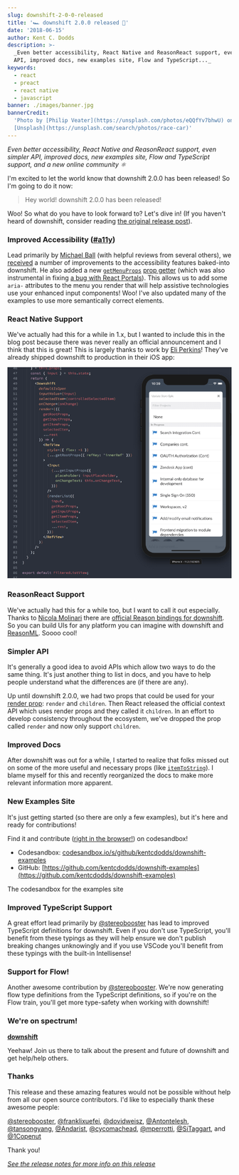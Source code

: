 ```yaml
---
slug: downshift-2-0-0-released
title: '🏎 downshift 2.0.0 released 🎉'
date: '2018-06-15'
author: Kent C. Dodds
description: >-
  _Even better accessibility, React Native and ReasonReact support, even simpler
  API, improved docs, new examples site, Flow and TypeScript..._
keywords:
  - react
  - preact
  - react native
  - javascript
banner: ./images/banner.jpg
bannerCredit:
  'Photo by [Philip Veater](https://unsplash.com/photos/eQQfYv7bhwU) on
  [Unsplash](https://unsplash.com/search/photos/race-car)'
---
```


_Even better accessibility, React Native and ReasonReact support, even simpler
API, improved docs, new examples site, Flow and TypeScript support, and a new
online community ⚛️_

I'm excited to let the world know that downshift 2.0.0 has been released! So I'm
going to do it now:

> Hey world! downshift 2.0.0 has been released!

Woo! So what do you have to look forward to? Let's dive in! (If you haven't
heard of downshift, consider reading
[the original release post](/blog/introducing-downshift-for-react)).

### Improved Accessibility ([**#a11y**](https://twitter.com/hashtag/a11y))

Lead primarily by [Michael Ball](https://github.com/cycomachead) (with helpful
reviews from several others), we
[received](https://github.com/downshift-js/downshift/pull/285) a number of
improvements to the accessibility features baked-into downshift. He also added a
new
[`getMenuProps`](https://github.com/downshift-js/downshift/blob/master/README.md#getmenuprops)
[prop getter](/blog/how-to-give-rendering-control-to-users-with-prop-getters)
(which was also instrumental in fixing
[a bug with React Portals](https://github.com/downshift-js/downshift/issues/287)).
This allows us to add some `aria-` attributes to the menu you render that will
help assistive technologies use your enhanced input components! Woo! I've also
updated many of the examples to use more semantically correct elements.

### React Native Support

We've actually had this for a while in 1.x, but I wanted to include this in the
blog post because there was never really an official announcement and I think
that this is great! This is largely thanks to work by
[Eli Perkins](https://github.com/eliperkins)! They've already shipped downshift
to production in their iOS app:

[![Screenshot of downshift code in React Native from Eli](./images/0.png)](https://github.com/downshift-js/downshift/issues/185#issuecomment-365965566)

### ReasonReact Support

We've actually had this for a while too, but I want to call it out especially.
Thanks to [Nicola Molinari](https://github.com/emmenko) there are
[official Reason bindings for downshift](https://github.com/downshift-js/downshift/blob/master/README.md#bindings-for-reasonml).
So you can build UIs for any platform you can imagine with downshift and
[ReasonML](https://reasonml.github.io/). Soooo cool!

### Simpler API

It's generally a good idea to avoid APIs which allow two ways to do the same
thing. It's just another thing to list in docs, and you have to help people
understand what the differences are (if there are any).

Up until downshift 2.0.0, we had two props that could be used for your
[render prop](https://cdb.reacttraining.com/use-a-render-prop-50de598f11ce):
`render` and `children`. Then React released the official context API which uses
render props and they called it `children`. In an effort to develop consistency
throughout the ecosystem, we've dropped the prop called `render` and now only
support `children`.

### Improved Docs

After downshift was out for a while, I started to realize that folks missed out
on some of the more useful and necessary props (like
[`itemToString`](https://github.com/downshift-js/downshift/blob/master/README.md#itemtostring)).
I blame myself for this and recently reorganized the docs to make more relevant
information more apparent.

### New Examples Site

It's just getting started (so there are only a few examples), but it's here and
ready for contributions!

Find it and contribute
([right in the browser!](https://hackernoon.com/announcing-codesandbox-2-0-938cff3a0fcb))
on codesandbox!

- Codesandbox:
  [codesandbox.io/s/github/kentcdodds/downshift-examples](https://codesandbox.io/s/github/kentcdodds/downshift-examples)
- GitHub:
  [https://github.com/kentcdodds/downshift-examples](https://github.com/kentcdodds/downshift-examples)

<figcaption>The codesandbox for the examples site</figcaption>

### Improved TypeScript Support

A great effort lead primarily by
[@stereobooster](https://github.com/stereobooster) has lead to improved
TypeScript definitions for downshift. Even if you don't use TypeScript, you'll
benefit from these typings as they will help ensure we don't publish breaking
changes unknowingly and if you use VSCode you'll benefit from these typings with
the built-in Intellisense!

### Support for Flow!

Another awesome contribution by
[@stereobooster](https://github.com/stereobooster). We're now generating flow
type definitions from the TypeScript definitions, so if you're on the Flow
train, you'll get more type-safety when working with downshift!

### We're on spectrum!

[**downshift**](https://spectrum.chat/downshift)

Yeehaw! Join us there to talk about the present and future of downshift and get
help/help others.

### Thanks

This release and these amazing features would not be possible without help from
all our open source contributors. I'd like to especially thank these awesome
people:

[@stereobooster](https://github.com/stereobooster),
[@franklixuefei](https://github.com/franklixuefei),
[@dovidweisz](https://github.com/dovidweisz),
[@Antontelesh](https://github.com/Antontelesh),
[@tansongyang](https://github.com/tansongyang),
[@Andarist](https://github.com/Andarist),
[@cycomachead](https://github.com/cycomachead),
[@mperrotti](https://github.com/mperrotti),
[@SiTaggart](https://github.com/SiTaggart), and
[@1Copenut](https://github.com/1Copenut)

Thank you!

[_See the release notes for more info on this release_](https://github.com/downshift-js/downshift/releases/tag/v2.0.0)
